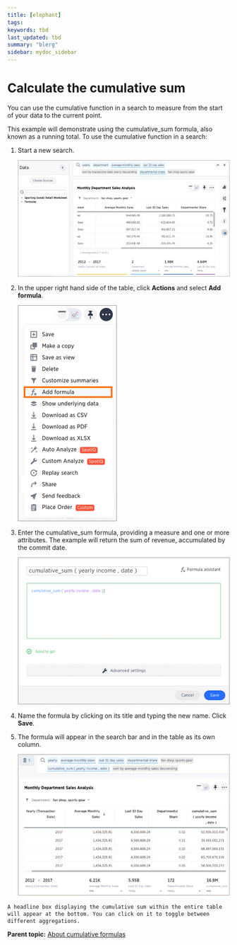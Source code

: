 ```yaml
---
title: [elephant]
tags: 
keywords: tbd
last_updated: tbd
summary: "blerg"
sidebar: mydoc_sidebar
---
```

# Calculate the cumulative sum

You can use the cumulative function in a search to measure from the start of your data to the current point.

This example will demonstrate using the cumulative_sum formula, also known as a running total. To use the cumulative function in a search:

1.   Start a new search. 

     ![](../../images/aggregation_answer.png "Aggregation Answer example") 

2.   In the upper right hand side of the table, click **Actions** and select **Add formula**. 

     ![](../../images/create_formula_in_answer.png "Create a new formula in an answer") 

3.   Enter the cumulative_sum formula, providing a measure and one or more attributes. The example will return the sum of revenue, accumulated by the commit date. 

     ![](../../images/cumulative_sum_formula.png "Cumulative Sum Formula") 

4.   Name the formula by clicking on its title and typing the new name. Click **Save**. 
5.   The formula will appear in the search bar and in the table as its own column. 

     ![](../../images/cumulative_sum_table.png "Cumulative Sum Table") 

    A headline box displaying the cumulative sum within the entire table will appear at the bottom. You can click on it to toggle between different aggregations.


**Parent topic:** [About cumulative formulas](../../pages/complex_searches/about_cumulative_formulas.html)

